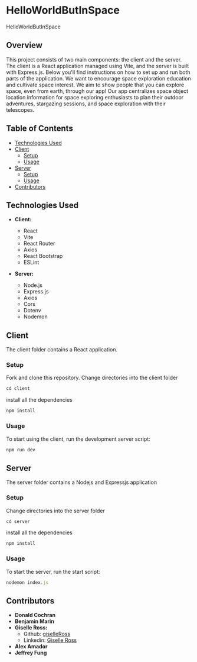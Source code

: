 # HelloWorldButInSpace
HelloWorldButInSpace

## Overview
This project consists of two main components: the client and the server. The client is a React application managed using Vite, and the server is built with Express.js. Below you'll find instructions on how to set up and run both parts of the application. We want to encourage space exploration education and cultivate space interest.  We aim to show people that you can explore space, even from earth, through our app! Our app centralizes space object location information for space exploring enthusiasts to plan their outdoor adventures, stargazing sessions, and space exploration with their telescopes. 

## Table of Contents
- [Technologies Used](#technologies-used)
- [Client](#client)
  - [Setup](#setup)
  - [Usage](#usage)
- [Server](#server)
  - [Setup](#setup-1)
  - [Usage](#usage-1)
- [Contributors](#contributors)

 
## Technologies Used
- **Client:**
  - React
  - Vite
  - React Router
  - Axios
  - React Bootstrap
  - ESLint

- **Server:**
  - Node.js
  - Express.js
  - Axios
  - Cors
  - Dotenv
  - Nodemon

## Client

The client folder contains a React application.

### Setup
Fork and clone this repository. Change directories into the client folder
```javascript
cd client
```
install all the dependencies
```javascript
npm install
```

### Usage
To start using the client, run the development server script:
```javascript
npm run dev
```


## Server

The server folder contains a Nodejs and Expressjs application

### Setup
Change directories into the server folder
```javascript
cd server
```
install all the dependencies
```javascript
npm install
```

### Usage

To start the server, run the start script:

```javascript
nodemon index.js
```

## Contributors
- **Donald Cochran**
- **Benjamin Marin**
- **Giselle Ross:**
  - Github: [giselleRoss](https://github.com/giselleRoss)
  - Linkedin: [Giselle Ross](https://linkedin.com/in/gisellerosstech)
- **Alex Amador**
- **Jeffrey Fung**


